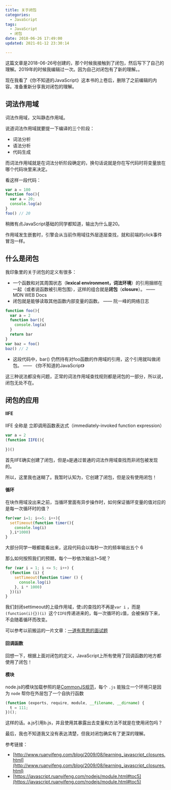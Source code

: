 ```yaml
---
title: 关于闭包
categories:
  - JavaScript
tags:
  - JavaScript
  - 闭包
date: 2018-06-26 17:49:00
updated: 2021-01-12 23:30:14

---
```


这篇文章是2018-06-26号创建的，那个时候我接触到了闭包，然后写下了自己的理解。2019年的时候我编辑过一次。因为自己对闭包有了新的理解。。

现在我看了《你不知道的JavaScript》这本书的上卷后，删除了之前编辑的内容。准备重新分享我对闭包的理解。

## 词法作用域

词法作用域，又叫静态作用域。

说道词法作用域就要提一下编译的三个阶段：

- 词法分析
- 语法分析
- 代码生成

而词法作用域就是在词法分析阶段确定的，换句话说就是你在写代码时将变量放在哪个代码块里来决定。

看这样一段代码：

```js
var a = 100
function foo(){
  var a = 20;
  console.log(a)
}
foo() // 20
```

稍微有点JavaScript基础的同学都知道，输出为什么是20。

作用域发生嵌套时，引擎会从当前作用域往外层逐层查找，就和前端的click事件冒泡一样。


<!--more-->
## 什么是闭包

我印象里的关于闭包的定义有很多：

- 一个函数和对其周围状态（**lexical environment，词法环境**）的引用捆绑在一起（或者说函数被引用包围），这样的组合就是**闭包**（**closure**）。  —— MDN WEB Docs
- 闭包就是能够读取其他函数内部变量的函数。 —— 阮一峰的网络日志

```js
function foo(){
  var a = 2
  function bar(){
    console.log(a)
  }
  return bar
}
var baz = foo()
baz() // 2
```

- 这段代码中，bar() 仍然持有对foo函数的作用域的引用，这个引用就叫做闭包。 —— 《你不知道的JavaScript》

这三种说法都没有问题，正常的词法作用域查找规则都是闭包的一部分，所以说，闭包无处不在。



## 闭包的应用

#### IIFE

IIFE 全称是 立即调用函数表达式（immediately-invoked function expression）

```js
var a = 2
(function IIFE(){
  
})()
```

首先IIFE确实创建了闭包，但是`a`是通过普通的词法作用域查找而非闭包被发现的。

所以，这里我也迷糊了。我暂时认知为，它创建了闭包，但是没有使用闭包！

#### 循环

在块作用域没出来之前，当循环里面有异步操作时，如何保证循环变量的值对应的是每一次循环时的值？

```js
for(var i=1; i<=5; i++){
  setTimeout(function timer(){
    console.log(i)
  },i*1000)
}
```

大部分同学一眼都能看出来，这段代码会以每秒一次的频率输出五个 6

那么如何按照我们的预期，每个一秒依次输出1~5呢？

```js
for (var i = 1; i <= 5; i++) {
  (function (i) {
    setTimeout(function timer () {
      console.log(i)
    }, i * 1000)
  })(i)
}
```

我们封闭settimeout的上级作用域，使`i`的查找的不再是`var i` ，而是 `(function(i){})(i) `这个`IIFE`传递进来的，每一次循环的` i `值，会被保存下来，不会随着循环而改变。

可以参考以前搬运的一片文章：[一道有意思的面试题](http://ruomuc.gitee.io/blog/2018/09/13/%E4%B8%80%E4%B8%AA%E5%BE%88%E6%9C%89%E6%84%8F%E6%80%9D%E9%9D%A2%E8%AF%95%E9%A2%98/)

#### 回调函数

回想一下，根据上面对闭包的定义，JavaScript上所有使用了回调函数的地方都使用了闭包！



#### 模块

node.js的模块加载参照的是[CommonJS规范](https://javascript.ruanyifeng.com/nodejs/module.html#toc11)，每个 `.js` 能独立一个环境只是因为 `node` 帮你在外层包了一个自执行函数

```js
(function (exports, require, module, __filename, __dirname) {
  t = 111;
})();
```

这样的话。a.js引用b.js，并且使用其暴露出去变量和方法不就是在使用闭包吗？



最后，我也不知道我又没有表达清楚，但我对闭包确实有了更深的理解。



参考链接：

- [http://www.ruanyifeng.com/blog/2009/08/learning_javascript_closures.html](http://www.ruanyifeng.com/blog/2009/08/learning_javascript_closures.html)
- [https://javascript.ruanyifeng.com/nodejs/module.html#toc5](https://javascript.ruanyifeng.com/nodejs/module.html#toc5)

